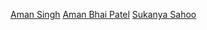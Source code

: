 [Aman Singh](https://github.com/Aman1440)
[Aman Bhai Patel](https://github.com/AmanBP)
[Sukanya Sahoo](https://github.com/Sukanya41455)
